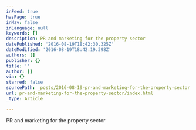 ```yaml
---
inFeed: true
hasPage: true
inNav: false
inLanguage: null
keywords: []
description: PR and marketing for the property sector
datePublished: '2016-08-19T18:42:30.325Z'
dateModified: '2016-08-19T18:42:19.398Z'
authors: []
publisher: {}
title: ''
author: []
via: {}
starred: false
sourcePath: _posts/2016-08-19-pr-and-marketing-for-the-property-sector.md
url: pr-and-marketing-for-the-property-sector/index.html
_type: Article

---
```

PR and marketing for the property sector